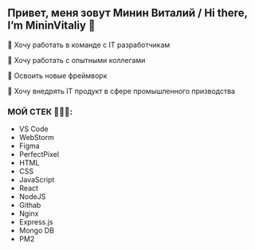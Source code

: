 
## Привет, меня зовут Минин Виталий / Hi there, I’m MininVitaliy 👋
 
🔭 Хочу работать в команде с IT разработчикам

🤔 Хочу работать с опытными коллегами

🌱 Освоить новые фреймворк

💬 Хочу внедрять IT продукт в сфере промышленного призводства

### МОЙ СТЕК 👨🏻‍🔧:
- VS Code
- WebStorm
- Figma
- PerfectPixel
- HTML
- CSS
- JavaScript
- React
- NodeJS
- Githab
- Nginx
- Express.js
- Mongo DB
- PM2

<!--


**MininVitaliy/MininVitaliy** is a ✨ _special_ ✨ repository because its `README.md` (this file) appears on your GitHub profile.

Here are some ideas to get you started:

- 🔭 I’m currently working on ...
- 🌱 I’m currently learning ...
- 👯 I’m looking to collaborate on ...
- 🤔 I’m looking for help with ...
- 💬 Ask me about ...
- 📫 How to reach me: ...
- 😄 Pronouns: ...
- ⚡ Fun fact: ...
-->

